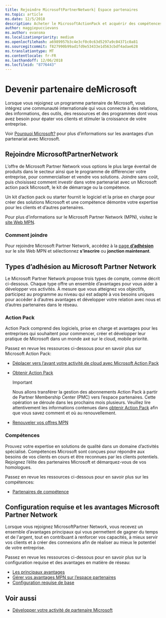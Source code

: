 ```yaml
---
title: Rejoindre MicrosoftPartnerNetwork| Espace partenaires
ms.topic: article
ms.date: 12/5/2018
description: Acheter le MicrosoftActionPack et acquérir des compétences dans l’Espace partenaires
author: maggiepuccievans
ms.author: evansma
ms.localizationpriority: medium
ms.openlocfilehash: a6989957b3c4e3cf0c0c63d5297a9c04371c0a81
ms.sourcegitcommit: f827990b99ad1fd9e53433e1d563cbdf4adae628
ms.translationtype: MT
ms.contentlocale: fr-FR
ms.lasthandoff: 12/06/2018
ms.locfileid: "8776443"
---
```

<!-- Note from Maggie on Dec 5, 2018: I can no longer tell what purpose this article serves. I'm going to redirect it to the mpn-overview.md topic and move the relevant information there. In the interim, I've copied and pasted the content from the MPN overview topic into this one in case anyone out there has it bookmarked.
-->

# <a name="partner-with-microsoft"></a>Devenir partenaire deMicrosoft

Lorsque vous rejoignez un programme partenaire de Microsoft, vous intégrez une communauté internationale qui vous connecte à des relations, des informations, des outils, des ressources et des programmes dont vous avez besoin pour épater vos clients et stimuler la croissance de votre entreprise.

Voir [Pourquoi Microsoft?](https://partner.microsoft.com/business-opportunities/why-microsoft) pour plus d’informations sur les avantages d’un partenariat avec Microsoft. 

## <a name="join-the-microsoft-partner-network"></a>Rejoindre MicrosoftPartnerNetwork

<!-- 12/5/18 The content below was copied and pasted directly from the Membership page of the MPN site (https://partner.microsoft.com/en-us/membership)-->

L’offre de Microsoft Partner Network vous options le plus large éventail de produits dans le secteur ainsi que le programme de différencier votre entreprise, pour commercialiser et vendre vos solutions. Joindre sans coût, puis choisissez comment investir dans votre partenariat avec un Microsoft action pack Microsoft, le kit de démarrage ou la compétence.

Un kit d’action pack ou starter fournit le logiciel et la prise en charge pour créer des solutions Microsoft et une compétence démontre votre expertise pour les clients et d’autres partenaires.

Pour plus d’informations sur le Microsoft Partner Network (MPN), visitez le [site Web MPN](https://partner.microsoft.com/commercial).

### <a name="how-to-join"></a>Comment joindre

Pour rejoindre Microsoft Partner Network, accédez à la [page **d’adhésion** ](https://partner.microsoft.com/membership) sur le site Web MPN et sélectionnez **s’inscrire** ou **jonction maintenant**.

## <a name="microsoft-partner-network-membership-types"></a>Types d’adhésion au Microsoft Partner Network

<!-- 12/5/18 The content below was copied and pasted directly from the Membership pages of the MPN site (https://partner.microsoft.com/en-us/membership)-->

Le Microsoft Partner Network propose trois types de compte, comme décrit ci-dessous. Chaque type offre un ensemble d’avantages pour vous aider à développer vos activités. À mesure que vous atteignez vos objectifs, participez au programme au niveau qui est adapté à vos besoins uniques pour accéder à d’autres avantages et développer votre relation avec nous et d’autres partenaires dans le réseau.

### <a name="action-pack"></a>Action Pack

Action Pack comprend des logiciels, prise en charge et avantages pour les entreprises qui souhaitent pour commencer, créer et développer leur pratique de Microsoft dans un monde axé sur le cloud, mobile priorité. 

Passez en revue les ressources ci-dessous pour en savoir plus sur Microsoft Action Pack:

- [Déplacer vers l’avant votre activité de cloud avec Microsoft Action Pack](https://partner.microsoft.com/membership/action-pack)
- [Obtenir Action Pack](mpn-get-action-pack.md)
  
    >[!IMPORTANT]
    >Nous allons transférer la gestion des abonnements Action Pack à partir de Partner Membership Center (PMC) vers l’espace partenaires. Cette opération se déroule dans les prochains mois plusieurs. Veuillez lire attentivement les informations contenues dans [obtenir Action Pack](mpn-get-action-pack.md) afin que vous savez comment et où au renouvellement.  

- [Renouveler vos offres MPN](renew-mpn-offers.md)

### <a name="competencies"></a>Compétences

Prouvez votre expertise en solutions de qualité dans un domaine d’activités spécialisé. Compétences Microsoft sont conçues pour répondre aux besoins de vos clients en cours et être reconnues par les clients potentiels. Rejoignez l’élite des partenaires Microsoft et démarquez-vous de vos homologues.

Passez en revue les ressources ci-dessous pour en savoir plus sur les compétences:

- [Partenaires de compétence](https://partner.microsoft.com/membership/competencies)

## <a name="microsoft-partner-network-benefits-and-requirements"></a>Configuration requise et les avantages Microsoft Partner Network

Lorsque vous rejoignez MicrosoftPartner Network, vous recevez un ensemble d’avantages principaux qui vous permettent de gagner du temps et de l'argent, tout en contribuant à renforcer vos capacités, à mieux servir vos clients et à créer des connexions afin de réaliser au mieux le potentiel de votre entreprise.

Passez en revue les ressources ci-dessous pour en savoir plus sur la configuration requise et des avantages en matière de réseau:

- [Les principaux avantages](https://partner.microsoft.com/en-us/membership/core-benefits#simple-tab-content-1)
- [Gérer vos avantages MPN sur l’espace partenaires](manage-your-partner-network-benefits.md)
- [Configuration requise de base](https://partner.microsoft.com/en-us/membership/core-benefits#simple-tab-content-2)

## <a name="see-also"></a>Voir aussi
- [Développer votre activité de partenaire Microsoft](grow-your-business.md)
